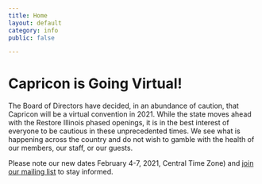 ```yaml
---
title: Home
layout: default
category: info
public: false

---
```

# Capricon is Going Virtual!

The Board of Directors have decided, in an abundance of caution, that Capricon will be a virtual convention in 2021. While the state moves ahead with the Restore Illinois phased openings, it is in the best interest of everyone to be cautious in these unprecedented times. We see what is happening across the country and do not wish to gamble with the health of our members, our staff, or our guests.

Please note our new dates February 4-7, 2021, Central Time Zone) and [join our mailing list](https://mailchi.mp/e5d9926024e7/capricon-mailing-list) to stay informed.